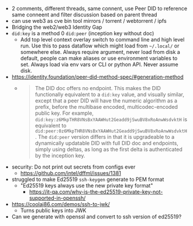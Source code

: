 - 2 comments, different threads, same connent, use Peer DID to reference same conneent and filter discussion based on parent thread
- can use web3 as cve bin tool mirrors / torrent / webtorrent / ipfs
- Bridging the web2/web3 Identity Gap
- `did:key` is a method 0 `did:peer` (inception key without doc)
  - Add top level context overlay switch to command line and high level run. Use this to pass dataflow which might load from `~/.local/` or somewhere else. Always require argument, never load from disk a default, people can make aliases or use environment variables to set. Always load via env vars or CLI or python API. Never assume disk.
- https://identity.foundation/peer-did-method-spec/#generation-method
  - > The DID doc offers no endpoint. This makes the DID functionally equivalent to a `did:key` value, and visually similar, except that a peer DID will have the numeric algorithm as a prefix, before the multibase encoded, multicodec-encoded public key. For example, `did:key:z6MkpTHR8VNsBxYAAWHut2Geadd9jSwuBV8xRoAnwWsdvktH` is equivalent to `did:peer:0z6MkpTHR8VNsBxYAAWHut2Geadd9jSwuBV8xRoAnwWsdvktH`. The `did:peer` version differs in that it is upgradeable to a dynamically updatable DID with full DID doc and endpoints, simply using deltas, as long as the first delta is authenticated by the inception key.
- security: Do not print out secrets from configs ever
  - https://github.com/intel/dffml/issues/1381
- struggled to make Ed25519 `ssh-keygen` generate to PEM format
  - "Ed25519 keys always use the new private key format"
    - https://it-qa.com/why-is-the-ed25519-private-key-not-supported-in-openssh/
- https://coolaj86.com/demos/ssh-to-jwk/
  - Turns public keys into JWK
- Can we generate with openssl and convert to ssh version of ed25519?